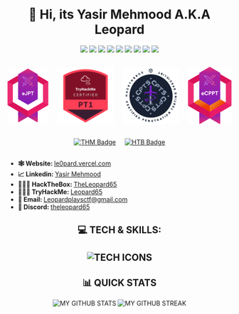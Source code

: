 <h1 align="center"> 👋 Hi, its <b>Yasir Mehmood A.K.A Leopard </b> </h1> 
<p align="center">
	<img src="https://img.shields.io/badge/Red_Teamer-red"/>
	<img src="https://img.shields.io/badge/Penetration_Tester-blue"/>
	<img src="https://img.shields.io/badge/Security_Researcher-grey"/>
	<img src="https://img.shields.io/badge/Cyber_Security-purple"/>
	<img src="https://img.shields.io/badge/Uniz_&amp;_Linux-green"/>
	<img src="https://img.shields.io/badge/Bash_Scripting-blue"/>
	<img src="https://img.shields.io/badge/Git_&amp;_Github-orange"/>
	<img src="https://img.shields.io/badge/Python-yellow"/>
	<img src="https://img.shields.io/badge/C_&amp;_C++-blue"/>
</p>
<h2></h2>
<div align="center" style="display: flex; justify-content: center; align-items: center; gap: 20px;">
	<a href="https://certs.ine.com/473b3c53-aa0c-4e3c-8e4f-564940663ccc#acc.dKwiy3J4" target="_blank"><img align="center" src="Certificates/ejpt.svg" alt="eJPT Certification" style="width: 160px; height: auto;" /></a>
	<a href="https://www.credly.com/badges/f5ad377e-89a7-4c14-b6ab-9dce35430446" target="_blank"><img align="center" src="Certificates/pt1.svg" alt="eCPPT Certification" style="width: 220px; height: auto;" /></a>
	<a href="https://www.credly.com/badges/6b445d9c-3236-4d1e-bce4-9800be93428b" target="_blank"><img align="center" src="Certificates/cpts.svg" alt="CPTS Certification" style="width: 220px; height: auto;" /></a>
	<a href="https://certs.ine.com/d56e5d38-1e92-432c-abcd-6739b1ad9bc0#acc.NSncwG8J" target="_blank"><img align="center" src="Certificates/ecppt.svg" alt="eCPPT Certification" style="width: 170px; height: auto;" /></a>
</div>
<h2></h2>
<div align="center" style="display: flex; justify-content: center; align-items: center; gap: 20px;">
	<a href="https://tryhackme.com/p/Leopard65" target="_blank"><img align="center" src="https://tryhackme-badges.s3.amazonaws.com/Leopard65.png" alt="THM Badge" style="width: 271px; height: auto;" /></a>
	<a href="https://app.hackthebox.com/profile/1998521" target="_blank"><img align="center" src="https://www.hackthebox.com/badge/image/1998521" alt="HTB Badge" style="width: 300px; height: auto;" /></a>
</div>
<h2></h2>
<ul>
	<li><b>🕸️ Website: </b> <a href="https://le0pard.vercel.app/" target="_blank" > le0pard.vercel.com </a></li>
	<li><b>📈 Linkedin: </b> <a href="https://www.linkedin.com/in/yasir-mehmood-1699a925a/" target="_blank"> Yasir Mehmood </a></li>
	<li><b>👨🏼‍💻 HackTheBox: </b> <a href="https://app.hackthebox.eu/profile/1998521"> TheLeopard65 </a></li>
	<li><b>👨🏼‍💻 TryHackMe: </b> <a href="https://tryhackme.com/p/Leopard65"> Leopard65 </a></li>
	<li><b>📧 Email: </b> <a href="mailto:Leopardplaysctf@gmail.com" target="_blank"> Leopardplaysctf@gmail.com </a></li>
	<li><b>🚀 Discord: </b> <a href="https://discord.com/users/735761355545772054" target="_blank"> theleopard65 </a></li>
</ul>
<h2 align="center"> 💻 TECH & SKILLS: <h2>
<p align="center">
	<img src="https://skillicons.dev/icons?i=c,cpp,python,bash,powershell,regex,cs,git,github,visualstudio,vscode,linux,vim,debian,kali,ubuntu,vercel,heroku,qt,gtk,html,css,tailwind,ts,react,nginx,mysql,sqlite,postgres,latex,opencv,tensorflow,windows,dotnet,flask,md,notion,discord,cmake,npm,docker,ansible,jenkins,kubernetes,terraform" alt="TECH ICONS"/>
</p>
<h2 align="center"> 📊 QUICK STATS </h2>
<p align="center">
	<img src="https://github-readme-stats.vercel.app/api?username=TheLeopard65&show_icons=true&theme=blueberry&count_private=true&include_all_commits=true&rank_icon=percentile&border_color=009dff&hide_border=false" alt="MY GITHUB STATS">
	<img src="https://github-readme-streak-stats.herokuapp.com/?user=TheLeopard65&theme=blueberry&border_color=009dff&hide_border=false" alt="MY GITHUB STREAK">
</p>
